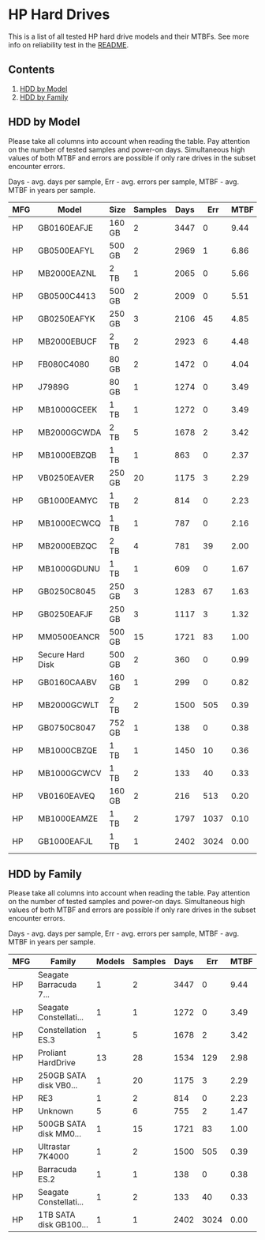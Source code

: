 HP Hard Drives
==============

This is a list of all tested HP hard drive models and their MTBFs. See more
info on reliability test in the [README](https://github.com/linuxhw/SMART).

Contents
--------

1. [ HDD by Model  ](#hdd-by-model)
2. [ HDD by Family ](#hdd-by-family)

HDD by Model
------------

Please take all columns into account when reading the table. Pay attention on the
number of tested samples and power-on days. Simultaneous high values of both MTBF
and errors are possible if only rare drives in the subset encounter errors.

Days - avg. days per sample,
Err  - avg. errors per sample,
MTBF - avg. MTBF in years per sample.

| MFG       | Model              | Size   | Samples | Days  | Err   | MTBF |
|-----------|--------------------|--------|---------|-------|-------|------|
| HP        | GB0160EAFJE        | 160 GB | 2       | 3447  | 0     | 9.44   |
| HP        | GB0500EAFYL        | 500 GB | 2       | 2969  | 1     | 6.86   |
| HP        | MB2000EAZNL        | 2 TB   | 1       | 2065  | 0     | 5.66   |
| HP        | GB0500C4413        | 500 GB | 2       | 2009  | 0     | 5.51   |
| HP        | GB0250EAFYK        | 250 GB | 3       | 2106  | 45    | 4.85   |
| HP        | MB2000EBUCF        | 2 TB   | 2       | 2923  | 6     | 4.48   |
| HP        | FB080C4080         | 80 GB  | 2       | 1472  | 0     | 4.04   |
| HP        | J7989G             | 80 GB  | 1       | 1274  | 0     | 3.49   |
| HP        | MB1000GCEEK        | 1 TB   | 1       | 1272  | 0     | 3.49   |
| HP        | MB2000GCWDA        | 2 TB   | 5       | 1678  | 2     | 3.42   |
| HP        | MB1000EBZQB        | 1 TB   | 1       | 863   | 0     | 2.37   |
| HP        | VB0250EAVER        | 250 GB | 20      | 1175  | 3     | 2.29   |
| HP        | GB1000EAMYC        | 1 TB   | 2       | 814   | 0     | 2.23   |
| HP        | MB1000ECWCQ        | 1 TB   | 1       | 787   | 0     | 2.16   |
| HP        | MB2000EBZQC        | 2 TB   | 4       | 781   | 39    | 2.00   |
| HP        | MB1000GDUNU        | 1 TB   | 1       | 609   | 0     | 1.67   |
| HP        | GB0250C8045        | 250 GB | 3       | 1283  | 67    | 1.63   |
| HP        | GB0250EAFJF        | 250 GB | 3       | 1117  | 3     | 1.32   |
| HP        | MM0500EANCR        | 500 GB | 15      | 1721  | 83    | 1.00   |
| HP        | Secure Hard Disk   | 500 GB | 2       | 360   | 0     | 0.99   |
| HP        | GB0160CAABV        | 160 GB | 1       | 299   | 0     | 0.82   |
| HP        | MB2000GCWLT        | 2 TB   | 2       | 1500  | 505   | 0.39   |
| HP        | GB0750C8047        | 752 GB | 1       | 138   | 0     | 0.38   |
| HP        | MB1000CBZQE        | 1 TB   | 1       | 1450  | 10    | 0.36   |
| HP        | MB1000GCWCV        | 1 TB   | 2       | 133   | 40    | 0.33   |
| HP        | VB0160EAVEQ        | 160 GB | 2       | 216   | 513   | 0.20   |
| HP        | MB1000EAMZE        | 1 TB   | 2       | 1797  | 1037  | 0.10   |
| HP        | GB1000EAFJL        | 1 TB   | 1       | 2402  | 3024  | 0.00   |

HDD by Family
-------------

Please take all columns into account when reading the table. Pay attention on the
number of tested samples and power-on days. Simultaneous high values of both MTBF
and errors are possible if only rare drives in the subset encounter errors.

Days - avg. days per sample,
Err  - avg. errors per sample,
MTBF - avg. MTBF in years per sample.

| MFG       | Family                 | Models | Samples | Days  | Err   | MTBF |
|-----------|------------------------|--------|---------|-------|-------|------|
| HP        | Seagate Barracuda 7... | 1      | 2       | 3447  | 0     | 9.44   |
| HP        | Seagate Constellati... | 1      | 1       | 1272  | 0     | 3.49   |
| HP        | Constellation ES.3     | 1      | 5       | 1678  | 2     | 3.42   |
| HP        | Proliant HardDrive     | 13     | 28      | 1534  | 129   | 2.98   |
| HP        | 250GB SATA disk VB0... | 1      | 20      | 1175  | 3     | 2.29   |
| HP        | RE3                    | 1      | 2       | 814   | 0     | 2.23   |
| HP        | Unknown                | 5      | 6       | 755   | 2     | 1.47   |
| HP        | 500GB SATA disk MM0... | 1      | 15      | 1721  | 83    | 1.00   |
| HP        | Ultrastar 7K4000       | 1      | 2       | 1500  | 505   | 0.39   |
| HP        | Barracuda ES.2         | 1      | 1       | 138   | 0     | 0.38   |
| HP        | Seagate Constellati... | 1      | 2       | 133   | 40    | 0.33   |
| HP        | 1TB SATA disk GB100... | 1      | 1       | 2402  | 3024  | 0.00   |
